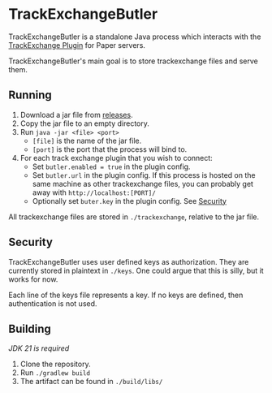 # TrackExchangeButler
TrackExchangeButler is a standalone Java process which interacts with the [TrackExchange Plugin](https://github.com/Pigalala/TrackExchange) for Paper servers.

TrackExchangeButler's main goal is to store trackexchange files and serve them.

## Running
1. Download a jar file from [releases]().
2. Copy the jar file to an empty directory.
3. Run `java -jar <file> <port>`
   - `[file]` is the name of the jar file.
   - `[port]` is the port that the process will bind to.
4. For each track exchange plugin that you wish to connect:
   - Set `butler.enabled = true` in the plugin config.
   - Set `butler.url` in the plugin config. If this process is hosted on the same machine as other trackexchange files, you can probably get away with `http://localhost:[PORT]/`
   - Optionally set `buter.key` in the plugin config. See [Security](#security)

All trackexchange files are stored in `./trackexchange`, relative to the jar file.

## Security
TrackExchangeButler uses user defined keys as authorization. They are currently stored in plaintext in `./keys`.
One could argue that this is silly, but it works for now.

Each line of the keys file represents a key.
If no keys are defined, then authentication is not used.

## Building
*JDK 21 is required*
1. Clone the repository.
2. Run `./gradlew build`
3. The artifact can be found in `./build/libs/`

